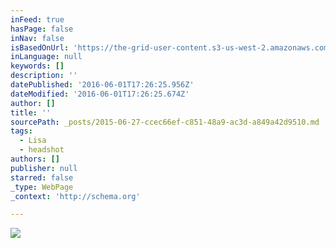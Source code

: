 ```yaml
---
inFeed: true
hasPage: false
inNav: false
isBasedOnUrl: 'https://the-grid-user-content.s3-us-west-2.amazonaws.com/9f5ee086-1548-4b99-87a5-7c24391bc8f6.jpg'
inLanguage: null
keywords: []
description: ''
datePublished: '2016-06-01T17:26:25.956Z'
dateModified: '2016-06-01T17:26:25.674Z'
author: []
title: ''
sourcePath: _posts/2015-06-27-ccec66ef-c851-48a9-ac3d-a849a42d9510.md
tags:
  - Lisa
  - headshot
authors: []
publisher: null
starred: false
_type: WebPage
_context: 'http://schema.org'

---
```

![](https://the-grid-user-content.s3-us-west-2.amazonaws.com/9f5ee086-1548-4b99-87a5-7c24391bc8f6.jpg)